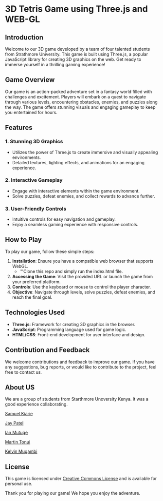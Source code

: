 # 3D Tetris Game using Three.js and WEB-GL

## Introduction

Welcome to our 3D game developed by a team of four talented students from Strathmore University. This game is built using Three.js, a popular JavaScript library for creating 3D graphics on the web. Get ready to immerse yourself in a thrilling gaming experience!

## Game Overview

Our game is an action-packed adventure set in a fantasy world filled with challenges and excitement. Players will embark on a quest to navigate through various levels, encountering obstacles, enemies, and puzzles along the way. The game offers stunning visuals and engaging gameplay to keep you entertained for hours. 

## Features

### 1. Stunning 3D Graphics
   - Utilizes the power of Three.js to create immersive and visually appealing environments.
   - Detailed textures, lighting effects, and animations for an engaging experience.

### 2. Interactive Gameplay
   - Engage with interactive elements within the game environment.
   - Solve puzzles, defeat enemies, and collect rewards to advance further.

### 3. User-Friendly Controls
   - Intuitive controls for easy navigation and gameplay.
   - Enjoy a seamless gaming experience with responsive controls.

## How to Play

To play our game, follow these simple steps:
1. **Installation**: Ensure you have a compatible web browser that supports WebGL.
   - '''Clone this repo and simply run the index.html file.
2. **Accessing the Game**: Visit the provided URL or launch the game from your preferred platform.
3. **Controls**: Use the keyboard or mouse to control the player character.
4. **Objective**: Navigate through levels, solve puzzles, defeat enemies, and reach the final goal.

## Technologies Used

- **Three.js**: Framework for creating 3D graphics in the browser.
- **JavaScript**: Programming language used for game logic.
- **HTML/CSS**: Front-end development for user interface and design.

## Contribution and Feedback

We welcome contributions and feedback to improve our game. If you have any suggestions, bug reports, or would like to contribute to the project, feel free to contact us.

## About US

We are a group of students from Starthmore Unoversity Kenya. It was a good experience collaborating. 

[Samuel Kiarie](https://github.com/zeussam) 

[Jay Patel](https://github.com/Jay254p)

[Ian Mutuge](https://github.com/Ian-Mutuge)

[Martin Tonui](https://github.com/tonuimartin)

[Kelvin Mugambi](https://github.com/SpirkJuniour)


## License

This game is licensed under [Creative Commons License](https://creativecommons.org/) and is available for personal use.

Thank you for playing our game! We hope you enjoy the adventure.

